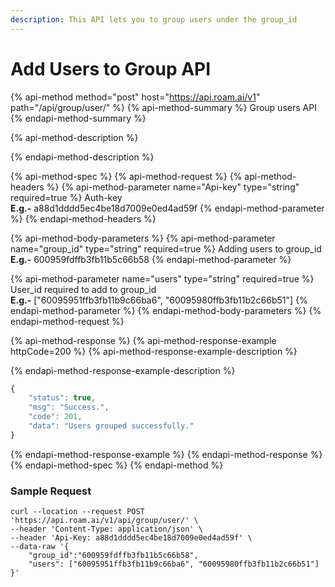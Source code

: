 ```yaml
---
description: This API lets you to group users under the group_id
---
```


# Add Users to Group API

{% api-method method="post" host="https://api.roam.ai/v1" path="/api/group/user/" %}
{% api-method-summary %}
Group users API
{% endapi-method-summary %}

{% api-method-description %}

{% endapi-method-description %}

{% api-method-spec %}
{% api-method-request %}
{% api-method-headers %}
{% api-method-parameter name="Api-key" type="string" required=true %}
Auth-key  
**E.g.-** a88d1dddd5ec4be18d7009e0ed4ad59f
{% endapi-method-parameter %}
{% endapi-method-headers %}

{% api-method-body-parameters %}
{% api-method-parameter name="group\_id" type="string" required=true %}
Adding users to group\_id  
**E.g.-** 600959fdffb3fb11b5c66b58
{% endapi-method-parameter %}

{% api-method-parameter name="users" type="string" required=true %}
User\_id required to add to group\_id  
**E.g.-** \["60095951ffb3fb11b9c66ba6", "60095980ffb3fb11b2c66b51"\]
{% endapi-method-parameter %}
{% endapi-method-body-parameters %}
{% endapi-method-request %}

{% api-method-response %}
{% api-method-response-example httpCode=200 %}
{% api-method-response-example-description %}

{% endapi-method-response-example-description %}

```javascript
{
    "status": true,
    "msg": "Success.",
    "code": 201,
    "data": "Users grouped successfully."
}
```
{% endapi-method-response-example %}
{% endapi-method-response %}
{% endapi-method-spec %}
{% endapi-method %}

### Sample Request <a id="Sample-Request.1"></a>

```text
curl --location --request POST 'https://api.roam.ai/v1/api/group/user/' \
--header 'Content-Type: application/json' \
--header 'Api-Key: a88d1dddd5ec4be18d7009e0ed4ad59f' \
--data-raw '{
	"group_id":"600959fdffb3fb11b5c66b58",
	"users": ["60095951ffb3fb11b9c66ba6", "60095980ffb3fb11b2c66b51"]
}'
```

